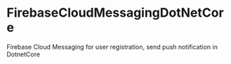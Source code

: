 # FirebaseCloudMessagingDotNetCore
Firebase Cloud Messaging for user registration, send push notification in DotnetCore
